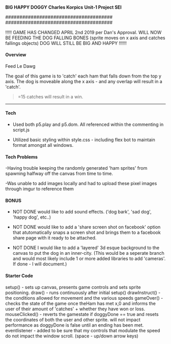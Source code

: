 ####

**BIG HAPPY DOGGY**
**Charles Korpics**
**Unit-1 Project SEI**

######################################
######################################


!!!!!
GAME HAS CHANGED APRIL 2nd 2019 per Dan's Approval.
WILL NOW BE FEEDING THE DOG FALLING BONES (sprite moves on x axis and catches fallings objects)
DOG WILL STILL BE BIG AND HAPPY
!!!!!!

#### Overview

Feed Le Dawg 

The goal of this game is to 'catch' each ham that falls down from the top y axis. 
The dog is moveable along the x axis - and any overlap will result in a 'catch'. 

>=15 catches will result in a win.

---

#### Tech 

- Used both p5.play and p5.dom. All referenced within the commenting in script.js

- Utilized basic styling within style.css - including flex bot to maintain format amongst all windows.


#### Tech Problems 

-Having trouble keeping the randomly generated 'ham sprites' from spawning halfway off the canvas from time to time. 

-Was unable to add images locally and had to upload these pixel images through imgur to reference them

#### BONUS

- NOT DONE would like to add sound effects.
('dog bark', 'sad dog', 'happy dog', etc..)

- NOT DONE would like to add a 'share screen shot on facebook' option that atutomatically snaps a screen shot and brings them to a facebook share page with it ready to be attached. 

- NOT DONE I would like to add a 'layered' 3d esque background to the canvas to put the dog in an inner-city. (This would be a seperate branch and would most likely include 1 or more added libraries to add 'cameras'. If done - I will document.)



#### Starter Code

setup() - sets up canvas, presents game controls and sets sprite positioning.
draw() - runs continuously  after initial setup()
drawInstruct() - the conditions allowed for movement and the various speeds
gameOver() - checks the state of the game once theHam has met x,0 and informs the user of their amount of 'catches' + whether they have won or loss.
mouseClicked() - reverts the gamestate if doggyDone == true and resets the coordinates of both the user and other sprite. will not impact performance as doggyDone is false until an ending has been met.
eventlistener - added to be sure that my controls that modulate the speed do not impact the window scroll. (space - up/down arrow keys)





